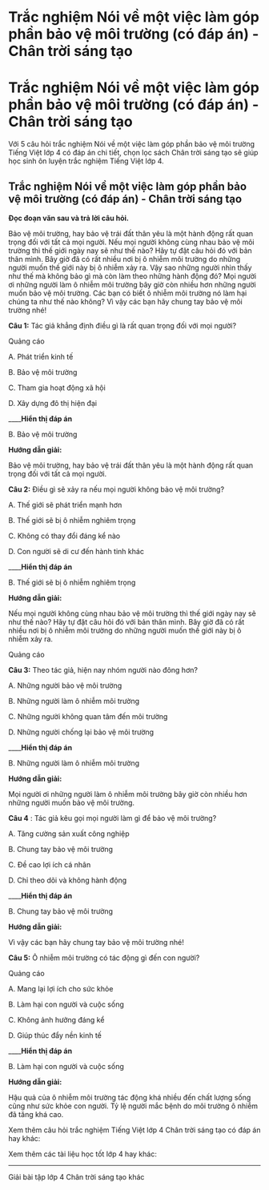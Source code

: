 # Trắc nghiệm Nói về một việc làm góp phần bảo vệ môi trường (có đáp án) - Chân trời sáng tạo

# Trắc nghiệm Nói về một việc làm góp phần bảo vệ môi trường (có đáp án) - Chân trời sáng tạo

Với 5 câu hỏi trắc nghiệm Nói về một việc làm góp phần bảo vệ môi trường Tiếng Việt lớp 4 có đáp án chi tiết, chọn lọc sách Chân trời sáng tạo sẽ giúp học sinh ôn luyện trắc nghiệm Tiếng Việt lớp 4.

## Trắc nghiệm Nói về một việc làm góp phần bảo vệ môi trường (có đáp án) - Chân trời sáng tạo

**Đọc đoạn văn sau và trả lời câu hỏi.**

Bảo vệ môi trường, hay bảo vệ trái đất thân yêu là một hành động rất quan trọng đối với tất cả mọi người. Nếu mọi người không cùng nhau bảo vệ môi trường thì thế giới ngày nay sẽ như thế nào? Hãy tự đặt câu hỏi đó với bản thân mình. Bây giờ đã có rất nhiều nơi bị ô nhiễm môi trường do những người muốn thế giới này bị ô nhiễm xảy ra. Vậy sao những người nhìn thấy như thế mà không bảo gì mà còn làm theo những hành động đó? Mọi người ơi những người làm ô nhiễm môi trường bây giờ còn nhiều hơn những người muốn bảo vệ môi trường. Các bạn có biết ô nhiễm môi trường nó làm hại chúng ta như thế nào không? Vì vậy các bạn hãy chung tay bảo vệ môi trường nhé!

**Câu 1:** Tác giả khẳng định điều gì là rất quan trọng đối với mọi người?

Quảng cáo

A. Phát triển kinh tế

B. Bảo vệ môi trường

C. Tham gia hoạt động xã hội

D. Xây dựng đô thị hiện đại

____**Hiển thị đáp án**

B. Bảo vệ môi trường

**Hướng dẫn giải:**

Bảo vệ môi trường, hay bảo vệ trái đất thân yêu là một hành động rất quan trọng đối với tất cả mọi người.

**Câu 2:** Điều gì sẽ xảy ra nếu mọi người không bảo vệ môi trường?

A. Thế giới sẽ phát triển mạnh hơn

B. Thế giới sẽ bị ô nhiễm nghiêm trọng

C. Không có thay đổi đáng kể nào

D. Con người sẽ di cư đến hành tinh khác

____**Hiển thị đáp án**

B. Thế giới sẽ bị ô nhiễm nghiêm trọng

**Hướng dẫn giải:**

Nếu mọi người không cùng nhau bảo vệ môi trường thì thế giới ngày nay sẽ như thế nào? Hãy tự đặt câu hỏi đó với bản thân mình. Bây giờ đã có rất nhiều nơi bị ô nhiễm môi trường do những người muốn thế giới này bị ô nhiễm xảy ra.

Quảng cáo

**Câu 3:** Theo tác giả, hiện nay nhóm người nào đông hơn?

A. Những người bảo vệ môi trường

B. Những người làm ô nhiễm môi trường

C. Những người không quan tâm đến môi trường

D. Những người chống lại bảo vệ môi trường

____**Hiển thị đáp án**

B. Những người làm ô nhiễm môi trường

**Hướng dẫn giải:**

Mọi người ơi những người làm ô nhiễm môi trường bây giờ còn nhiều hơn những người muốn bảo vệ môi trường.

**Câu 4** : Tác giả kêu gọi mọi người làm gì để bảo vệ môi trường?

A. Tăng cường sản xuất công nghiệp

B. Chung tay bảo vệ môi trường

C. Đề cao lợi ích cá nhân

D. Chỉ theo dõi và không hành động

____**Hiển thị đáp án**

B. Chung tay bảo vệ môi trường

**Hướng dẫn giải:**

Vì vậy các bạn hãy chung tay bảo vệ môi trường nhé!

**Câu 5:** Ô nhiễm môi trường có tác động gì đến con người?

Quảng cáo

A. Mang lại lợi ích cho sức khỏe

B. Làm hại con người và cuộc sống

C. Không ảnh hưởng đáng kể

D. Giúp thúc đẩy nền kinh tế

____**Hiển thị đáp án**

B. Làm hại con người và cuộc sống

**Hướng dẫn giải:**

Hậu quả của ô nhiễm môi trường tác động khá nhiều đến chất lượng sống cũng như sức khỏe con người. Tỷ lệ người mắc bệnh do môi trường ô nhiễm đã tăng khá cao.

Xem thêm câu hỏi trắc nghiệm Tiếng Việt lớp 4 Chân trời sáng tạo có đáp án hay khác:

Xem thêm các tài liệu học tốt lớp 4 hay khác:

* * *

Giải bài tập lớp 4 Chân trời sáng tạo khác
